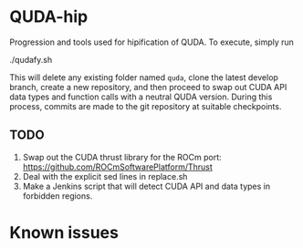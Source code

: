 # QUDA-hip

Progression and tools used for hipification of QUDA. To execute, simply run

./qudafy.sh

This will delete any existing folder named `quda`, clone the latest develop branch,
create a new repository, and then proceed to swap out CUDA API data types and function
calls with a neutral QUDA version. During this process, commits are made to the git
repository at suitable checkpoints.

## TODO

1. Swap out the CUDA thrust library for the ROCm port: https://github.com/ROCmSoftwarePlatform/Thrust 
2. Deal with the explicit sed lines in replace.sh
3. Make a Jenkins script that will detect CUDA API and data types in forbidden regions.

# Known issues
